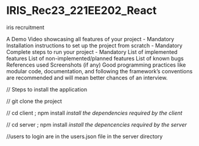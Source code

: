 # IRIS_Rec23_221EE202_React
iris recruitment


A Demo Video showcasing all features of your project - Mandatory
Installation instructions to set up the project from scratch - Mandatory
Complete steps to run your project - Mandatory
List of implemented features
List of non-implemented/planned features
List of known bugs
References used
Screenshots (if any)
Good programming practices like modular code, documentation, and following the framework’s conventions are recommended and will mean better chances of an interview.




//   Steps to install the application    
      
//   git clone the project 
      
//   cd client ; npm install     *install the dependencies required by the client*     
    
//   cd server ; npm install     *install the depencencies required by the server*

//users to login are in the users.json file in the server directory
